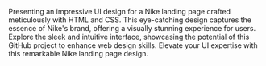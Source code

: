 Presenting an impressive UI design for a Nike landing page crafted meticulously with HTML and CSS. This eye-catching design captures the essence of Nike's brand, offering a visually stunning experience for users. Explore the sleek and intuitive interface, showcasing the potential of this GitHub project to enhance web design skills. Elevate your UI expertise with this remarkable Nike landing page design.
